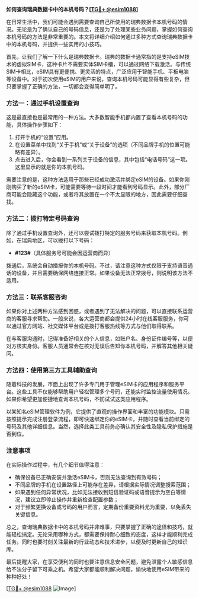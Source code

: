 **如何查询瑞典数据卡中的本机号码？[[TG💪+ @esim1088](https://t.me/s/esim1088)]**

在日常生活中，我们可能会遇到需要查询自己所使用的瑞典数据卡本机号码的情况。无论是为了确认自己的号码信息，还是为了处理某些业务问题，掌握如何查询本机号码的方法是非常重要的。本文将详细介绍如何通过多种方式查询瑞典数据卡中的本机号码，并提供一些实用的小技巧。

首先，让我们了解一下什么是瑞典数据卡。瑞典的数据卡通常指的是支持eSIM技术的虚拟SIM卡，这种卡片不需要实体SIM卡槽，可以通过网络下载激活。与传统SIM卡相比，eSIM具有更便携、更灵活的特点，广泛应用于智能手机、平板电脑等设备中。对于初次使用eSIM的用户来说，查询本机号码可能显得有些复杂，但只要掌握了正确的方法，一切都会变得简单明了。

### 方法一：通过手机设置查询

这是最直接也是最常用的一种方法。大多数智能手机都内置了查看本机号码的功能，具体操作步骤如下：

1. 打开手机的“设置”应用。
2. 在设置菜单中找到“关于手机”或“关于设备”的选项（不同品牌手机的位置可能略有差异）。
3. 点击进入后，你会看到一系列关于设备的信息，其中包括“电话号码”这一项。这里显示的就是你的本机号码。

需要注意的是，这种方法适用于那些已经成功激活并绑定eSIM的设备。如果你刚刚购买了新的eSIM卡，可能需要等待一段时间才能看到号码显示。此外，部分厂商可能会隐藏这个功能，或者将其放置在一个不太显眼的地方，因此需要仔细查找。

### 方法二：拨打特定号码查询

除了通过手机设置查询外，还可以尝试拨打特定的服务号码来获取本机号码。例如，在瑞典地区，可以拨打以下号码：

- **#123#**（具体服务号可能会因运营商而异）

拨通后，系统会自动播报你的本机号码。不过，请注意这种方式仅限于支持语音通话的设备，并且需要确保网络连接正常。如果设备无法正常拨号，则说明该方法不适用。

### 方法三：联系客服咨询

如果你对上述两种方法感到困惑，或者遇到了无法解决的问题，可以直接联系运营商的客服寻求帮助。一般来说，各大运营商都会提供24小时在线客服服务，你可以通过官方网站、社交媒体平台或是拨打客服热线等方式与他们取得联系。

在与客服沟通时，记得准备好相关的个人信息，如账户名、身份证件编号等，以便对方核实身份。客服人员通常会在核对无误后告知你本机号码，并解答其他相关疑问。

### 方法四：使用第三方工具辅助查询

随着科技的发展，市面上出现了许多专门用于管理eSIM卡的应用程序和服务平台。这些工具不仅能够帮助用户轻松管理多个号码，还能实时监控流量使用情况。如果你希望更加便捷地查询本机号码，不妨试试这类应用程序。

以某知名eSIM管理软件为例，它提供了直观的操作界面和丰富的功能模块。只需按照提示完成注册登录流程，即可快速绑定你的eSIM卡，并随时查看当前绑定的号码及其他详细信息。当然，选择此类工具前务必确认其安全性及隐私保护措施是否到位。

### 注意事项

在实际操作过程中，有几个细节值得注意：

- 确保设备已正确安装并激活eSIM卡，否则无法查询到有效号码；
- 不同品牌的手机在设置路径上可能存在差异，请根据实际情况调整搜索范围；
- 如果遇到任何异常状况，比如无法接收到短信验证码或语音提示为空白等情况，建议立即停止操作并重新检查配置参数；
- 对于频繁更换设备或号码的用户而言，定期备份重要资料尤为重要，以免丢失关键信息。

总之，查询瑞典数据卡中的本机号码并非难事，只要掌握了正确的途径和技巧，就能轻松搞定。无论采用哪种方式，都需要保持耐心细致的态度，这样才能顺利完成任务。同时也要时刻关注最新的行业动态和技术进步，以便及时更新自己的知识库。

最后提醒大家，在享受便利的同时也要注意信息安全问题，避免泄露个人敏感信息给不法分子留下可乘之机。希望大家都能顺利解决问题，愉快地使用eSIM带来的种种好处！

[[TG💪+ @esim1088](https://t.me/s/esim1088) ![Image](https://i.postimg.cc/4NQfJmqS/Snipaste-2025-05-13-00-14-12.png)]
